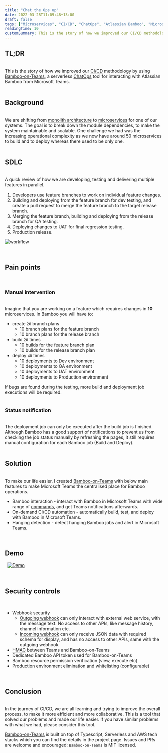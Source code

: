 ```yaml
---
title: "Chat the Ops up"
date: 2022-03-28T11:09:48+13:00
draft: false
tags: ["Microservices", "CI/CD", "ChatOps", "Atlassian Bamboo", "Microsoft Teams", "AWS", "Typescript", "Serverless"]
readingTime: 10
customSummary: This is the story of how we improved our CI/CD methodology by using Bamboo-on-Teams, a serverless ChatOps tool for interacting with Atlassian Bamboo from Microsoft Teams.  
---
```


## TL;DR
\
This is the story of how we improved our [CI/CD](https://en.wikipedia.org/wiki/CI/CD) methodology by using [Bamboo-on-Teams](https://github.com/GaaraZhu/bamboo-on-teams), a serverless [ChatOps](https://www.atlassian.com/blog/software-teams/what-is-chatops-adoption-guide) tool for interacting with Atlassian Bamboo from Microsoft Teams.  
&nbsp;

## Background
\
We are shifting from [monolith architecture](https://en.wikipedia.org/wiki/Monolithic_application) to [microservices](https://en.wikipedia.org/wiki/Microservices) for one of our systems. The goal is to break down the module dependencies, to make the system maintainable and scalable. One challenge we had was the increasing operational complexity as we now have around 50 microservices to build and to deploy whereas there used to be only one.  
&nbsp;

## SDLC
\
A quick review of how we are developing, testing and delivering multiple features in parallel.
1. Developers use feature branches to work on individual feature changes.
2. Building and deploying from the feature branch for dev testing, and create a pull request to merge the feature branch to the target release branch.
3. Merging the feature branch, building and deploying from the release branch for QA testing.
4. Deploying changes to UAT for final regression testing.
5. Production release.

![workflow](/images/chat-the-ops-up/cicd-workflow.png)
  
&nbsp;

## Pain points  
&nbsp;

### Manual intervention
\
Imagine that you are working on a feature which requires changes in **10** microservices. In Bamboo you will have to:
* create `20` branch plans
    - 10 branch plans for the feature branch
    - 10 branch plans for the release branch
* build `20` times
    - 10 builds for the feature branch plan
    - 10 builds for the release branch plan
* deploy `40` times
    - 10 deployments to Dev environment
    - 10 deployments to QA environment
    - 10 deployments to UAT environment
    - 10 deployments to Production environment

If bugs are found during the testing, more build and deployment job executions will be required.  
&nbsp;
### Status notification  
\
The deployment job can only be executed after the build job is finished. Although Bamboo has a good support of notifications to prevent us from checking the job status manually by refreshing the pages, it still requires manual configuration for each Bamboo job (Build and Deploy).  
&nbsp;
## Solution
\
To make our life easier, I created [Bamboo-on-Teams](https://github.com/GaaraZhu/bamboo-on-teams) with below main features to make Microsoft Teams the centralised place for Bamboo operations.
* Bamboo interaction - interact with Bamboo in Microsoft Teams with wide range of [commands](https://github.com/GaaraZhu/bamboo-on-teams#available-commands), and get Teams notifications afterwards. 
* On-demand CI/CD automation - automatically build, test, and deploy with Bamboo in Microsoft Teams.
* Hanging detection - detect hanging Bamboo jobs and alert in Microsoft Teams.
  
&nbsp;

## Demo 
&nbsp;
[![Demo](https://img.youtube.com/vi/JR8zbS7uKuA/0.jpg)](https://youtu.be/JR8zbS7uKuA)
  
&nbsp;

## Security controls  
&nbsp;
* Webhook security
  - [Outgoing webhook](https://docs.microsoft.com/en-us/microsoftteams/platform/webhooks-and-connectors/how-to/add-outgoing-webhook?tabs=urljsonpayload%2Cdotnet) can only interact with external web service, with the message text. No access to other APIs, like message history, channel information etc.
  - [Incoming webhook](https://docs.microsoft.com/en-us/microsoftteams/platform/webhooks-and-connectors/how-to/add-incoming-webhook) can only receive JSON data with required schema for display, and has no access to other APIs, same with the outgoing webhook.
* [HMAC](https://en.wikipedia.org/wiki/HMAC) between Teams and Bamboo-on-Teams
* Dedicated Bamboo API token used for Bamboo-on-Teams
* Bamboo resource permission verification (view, execute etc)
* Production environment elimination and whitelisting (configurable)
  
&nbsp;

## Conclusion
\
In the journey of CI/CD, we are all learning and trying to improve the overall process, to make it more efficient and more collaborative. This is a tool that solved our problems and made our life easier. If you have similar problems with what we had, please consider this tool.

[Bamboo-on-Teams](https://github.com/GaaraZhu/bamboo-on-teams) is built on top of Typescript, Serverless and AWS tech stacks which you can find the details in the project page. Issues and PRs are welcome and encouraged: `Bamboo-on-Teams` is MIT licensed.  
&nbsp;  
&nbsp;
